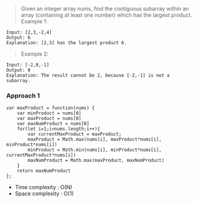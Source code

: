 > Given an integer array nums, find the contiguous subarray within an array (containing at least one number) which has the largest product.
> Example 1:

```
Input: [2,3,-2,4]
Output: 6
Explanation: [2,3] has the largest product 6.
```

> Example 2:

```
Input: [-2,0,-1]
Output: 0
Explanation: The result cannot be 2, because [-2,-1] is not a subarray.
```

### Approach 1

```
var maxProduct = function(nums) {
    var minProduct = nums[0]
    var maxProduct = nums[0]
    var maxNumProduct = nums[0]
    for(let i=1;i<nums.length;i++){
        var currentMaxProduct = maxProduct;
        maxProduct = Math.max(nums[i], maxProduct*nums[i], minProduct*nums[i])
        minProduct = Math.min(nums[i], minProduct*nums[i], currentMaxProduct*nums[i])
        maxNumProduct = Math.max(maxProduct, maxNumProduct)
    }
    return maxNumProduct
};
```

- Time complexity : O(N)
- Space complexity : O(1)
